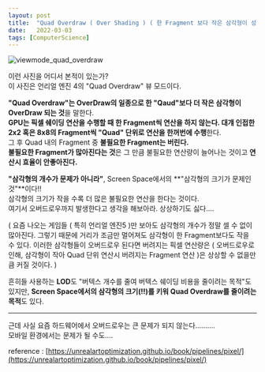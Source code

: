 ```yaml
---
layout: post
title:  "Quad Overdraw ( Over Shading ) ( 한 Fragment 보다 작은 삼각형이 성능면에서 문제가 되는 이유 )"
date:   2022-03-03
tags: [ComputerScience]
---
```


![viewmode_quad_overdraw](https://user-images.githubusercontent.com/33873804/156515043-c367689f-b287-4735-9e64-90195cd3192f.jpg)        

이런 사진을 어디서 본적이 있는가?       
이 사진은 언리얼 엔진 4의 "Quad Overdraw" 뷰 모드이다.              

**"Quad Overdraw"는 OverDraw의 일종으로 한 "Qaud"보다 더 작은 삼각형이 OverDraw 되는 것**을 말한다.                     
**GPU는 픽셀 쉐이딩 연산을 수행할 때 한 Fragment씩 연산을 하지 않는다. 대걔 인접한 2x2 혹은 8x8의 Fragment씩 "Quad" 단위로 연산을 한꺼번에 수행**한다.               
그 후 Quad 내의 Fragment 중 **불필요한 Fragment는 버린다.**                     
**불필요한 Fragment가 많아진다는 것**은 그 만큼 불필요한 연산량이 늘어나는 것이고 **연산시 효율이 안좋아진다.**               
            
**"삼각형의 개수가 문제가 아니라"**, Screen Space에서의 **"삼각형의 크기가 문제인 것"**이다!!              
삼각형의 크기가 작을 수록 더 많은 불필요한 연산을 한다는 것이다.            
여기서 오버드로우까지 발생한다고 생각을 해보아라. 상상하기도 싫다....       

( 요즘 나오는 게임들 ( 특히 언리얼 엔진5 )만 보아도 삼각형의 개수가 정말 셀 수 없이 많아진다. 그렇기 때문에 거리가 조금만 멀어져도 삼각형이 한 Fragment보다도 작을 수 있다. 이러한 삼각형들이 오버드로우 된다면 버려지는 픽셀 연산량은 ( 오버드로우로 인해, 삼각형이 작아 Quad 단위 연산시 버려지는 Fragment 연산 )은 상상할 수 없을만큼 커질 것이다. )                            

흔히들 사용하는 **LOD**도 "버텍스 개수를 줄여 버텍스 쉐이딩 비용을 줄이려는 목적"도 있지만, **Screen Space에서의 삼각형의 크기(!!)를 키워 Quad Overdraw를 줄이려는 목적**도 있다.                             
              
-----------------------------          
              
근데 사실 요즘 하드웨어에서 오버드로우는 큰 문제가 되지 않는다..........               
모바일 환경에서는 문제가 될 수도....             
                      
                  
reference : [https://unrealartoptimization.github.io/book/pipelines/pixel/](https://unrealartoptimization.github.io/book/pipelines/pixel/)                       